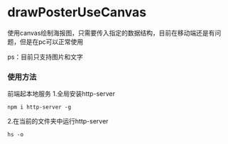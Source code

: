 # drawPosterUseCanvas
使用canvas绘制海报图，只需要传入指定的数据结构，目前在移动端还是有问题，但是在pc可以正常使用

ps：目前只支持图片和文字

### 使用方法

前端起本地服务
1.全局安装http-server
```
npm i http-server -g
```
2.在当前的文件夹中运行http-server
```
hs -o
```
